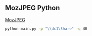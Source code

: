## MozJPEG Python

[MozJPEG](https://github.com/mozilla/mozjpeg)

```cmd
python main.py -p "\\dc1\Share" -q 40
```